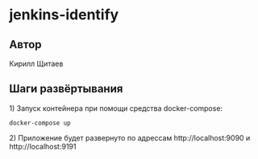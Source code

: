 # jenkins-identify

## Автор
Кирилл Щитаев
## Шаги развёртывания

1\) Запуск контейнера при помощи средства docker-compose:
```dotenv
docker-compose up 
```
2\) Приложение будет развернуто по адрессам http://localhost:9090 и http://localhost:9191
